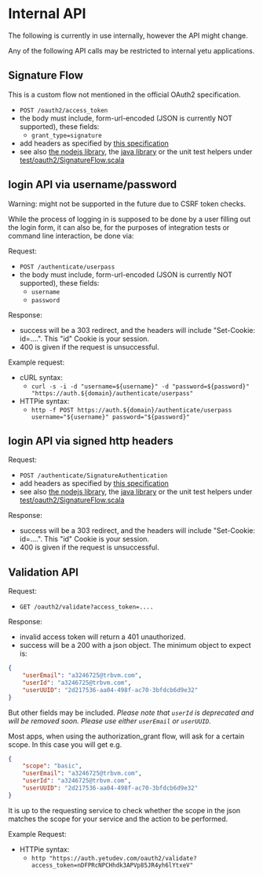 # Internal API

The following is currently in use internally, however the API might change.

Any of the following API calls may be restricted to internal yetu applications.


## Signature Flow

This is a custom flow not mentioned in the official OAuth2 specification.

* `POST /oauth2/access_token`
* the body must include, form-url-encoded (JSON is currently NOT supported), these fields:
    - `grant_type=signature`
* add headers as specified by [this specification](https://github.com/joyent/node-http-signature/blob/master/http_signing.md)
* see also [the nodejs library](https://github.com/joyent/node-http-signature), the [java library](https://github.com/adamcin/httpsig-java) or the unit test helpers under [test/oauth2/SignatureFlow.scala](test/oauth2/SignatureFlow.scala)



## login API via username/password

Warning: might not be supported in the future due to CSRF token checks.

While the process of logging in is supposed to be done by a user filling out the login form, it can also be, for the purposes of integration tests or command line interaction, be done via:

Request:

* `POST /authenticate/userpass`
* the body must include, form-url-encoded (JSON is currently NOT supported), these fields:
    - `username`
    - `password`

Response:

* success will be a 303 redirect, and the headers will include "Set-Cookie: id=....". This "id" Cookie is your session.
* 400 is given if the request is unsuccessful.

Example request:

* cURL syntax:
  - `curl -s -i -d "username=${username}" -d "password=${password}" "https://auth.${domain}/authenticate/userpass"`
* HTTPie syntax:
  - `http -f POST https://auth.${domain}/authenticate/userpass username="${username}" password="${password}"`


## login API via signed http headers

Request:

* `POST /authenticate/SignatureAuthentication`
* add headers as specified by [this specification](https://github.com/joyent/node-http-signature/blob/master/http_signing.md)
* see also [the nodejs library](https://github.com/joyent/node-http-signature), the [java library](https://github.com/adamcin/httpsig-java) or the unit test helpers under [test/oauth2/SignatureFlow.scala](test/oauth2/SignatureFlow.scala)

Response:

* success will be a 303 redirect, and the headers will include "Set-Cookie: id=....". This "id" Cookie is your session.
* 400 is given if the request is unsuccessful.


## Validation API

Request:

* `GET /oauth2/validate?access_token=....`

Response:

* invalid access token will return a 401 unauthorized.
* success will be a 200 with a json object. The minimum object to expect is:

```json
{
    "userEmail": "a3246725@trbvm.com",
    "userId": "a3246725@trbvm.com",
    "userUUID": "2d217536-aa04-498f-ac70-3bfdcb6d9e32"
}
```

But other fields may be included.
*Please note that `userId` is deprecated and will be removed soon. Please use either `userEmail` or `userUUID`.*

Most apps, when using the authorization_grant flow, will ask for a certain scope. In this case you will get e.g.

```json
{
    "scope": "basic",
    "userEmail": "a3246725@trbvm.com",
    "userId": "a3246725@trbvm.com",
    "userUUID": "2d217536-aa04-498f-ac70-3bfdcb6d9e32"
}
```
It is up to the requesting service to check whether the scope in the json matches the scope for your service and the action to be performed.

Example Request:

* HTTPie syntax:
    - `http "https://auth.yetudev.com/oauth2/validate?access_token=nDFPRcNPCHhdk3APVp85JR4yh6lYtxeV"`


